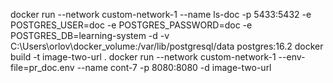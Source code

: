 docker run --network custom-network-1 --name ls-doc -p 5433:5432 -e POSTGRES_USER=doc -e POSTGRES_PASSWORD=doc -e POSTGRES_DB=learning-system -d -v C:\Users\orlov\docker_volume:/var/lib/postgresql/data postgres:16.2
docker build -t image-two-url .
docker run --network custom-network-1 --env-file=pr_doc.env --name cont-7 -p 8080:8080 -d image-two-url